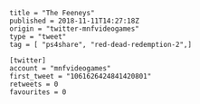 ```
title = "The Feeneys"
published = 2018-11-11T14:27:18Z
origin = "twitter-mnfvideogames"
type = "tweet"
tag = [ "ps4share", "red-dead-redemption-2",]

[twitter]
account = "mnfvideogames"
first_tweet = "1061626424841420801"
retweets = 0
favourites = 0
```

<p class='image'><img src='https://mnf.m17s.net/2018/11/11/Drunm0oX4AE2ZTg.jpg' alt=''></p>


